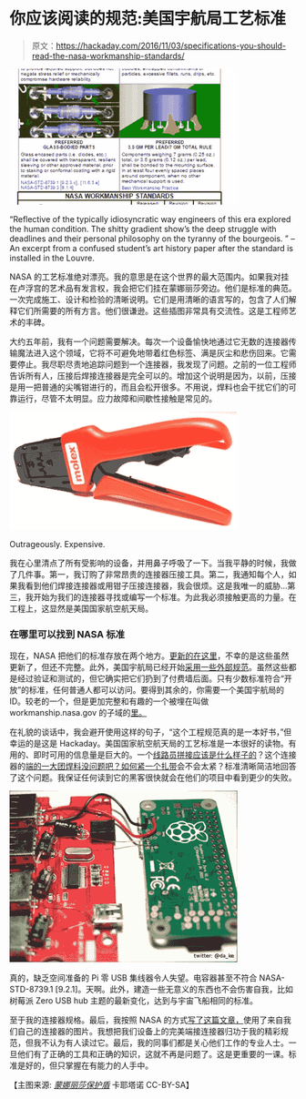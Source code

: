 # 你应该阅读的规范:美国宇航局工艺标准

> 原文：<https://hackaday.com/2016/11/03/specifications-you-should-read-the-nasa-workmanship-standards/>

[!["This is reflective of the typically idiosyncratic way engineer's of this era explored the human condition. The purple and shitty gradient show's the artists deep struggle with deadlines and his personal philosophy on the tyranny of the bourgeois. " - A segment from a confused student's art history paper](img/d289e336330162aa535bd42c82985cf5.png)](https://hackaday.com/wp-content/uploads/2016/10/2016-10-24_16h16_42.png)

“Reflective of the typically idiosyncratic way engineers of this era explored the human condition. The shitty gradient show’s the deep struggle with deadlines and their personal philosophy on the tyranny of the bourgeois. ” – An excerpt from a confused student’s art history paper after the standard is installed in the Louvre.

NASA 的工艺标准绝对漂亮。我的意思是在这个世界的最大范围内。如果我对挂在卢浮宫的艺术品有发言权，我会把它们挂在蒙娜丽莎旁边。他们是标准的典范。一次完成施工、设计和检验的清晰说明。它们是用清晰的语言写的，包含了人们解释它们所需要的所有方言。他们很谦逊。这些插图非常具有交流性。这是工程师艺术的丰碑。

大约五年前，我有一个问题需要解决。每次一个设备愉快地通过它无数的连接器传输魔法进入这个领域，它将不可避免地带着红色标签、满是灰尘和悲伤回来。它需要停止。我尽职尽责地追踪问题到一个连接器，我发现了问题。之前的一位工程师告诉所有人，压接后焊接连接器是完全可以的。增加这个说明是因为，以前，压接是用一把普通的尖嘴钳进行的，而且会松开很多。不用说，焊料也会干扰它们的可靠运行，尽管不太明显。应力故障和间歇性接触是常见的。

[![Outrageously. Expensive.](img/f1602ee2dce59b8f7e43e0bb90d5a89f.png)](https://hackaday.com/wp-content/uploads/2016/10/r7106540-01.jpg)

Outrageously. Expensive.

我在心里清点了所有受影响的设备，并用鼻子呼吸了一下。当我平静的时候，我做了几件事。第一，我订购了非常昂贵的连接器压接工具。第二，我通知每个人，如果我看到他们焊接连接器或用钳子压接连接器，我会很烦。这是我唯一的威胁…第三，我开始为我们的连接器寻找或编写一个标准。为此我必须接触更高的力量。在工程上，这显然是美国国家航空航天局。

### 在哪里可以找到 NASA 标准

现在，NASA 把他们的标准存放在两个地方。[更新的在这里](https://standards.nasa.gov/nasa-developed-standards)，不幸的是这些虽然更新了，但还不完整。此外，美国宇航局已经开始[采用一些外部规范](https://nepp.nasa.gov/index.cfm/22093)。虽然这些都是经过验证和测试的，但它确实把它们扔到了付费墙后面。只有少数标准符合“开放”的标准，任何普通人都可以访问。要得到其余的，你需要一个美国宇航局的 ID。较老的一个，但是更加完整和有趣的一个被埋在叫做 workmanship.nasa.gov 的子域的[里。](http://workmanship.nasa.gov/lib/insp/2%20books/frameset.html)

在礼貌的谈话中，我会避开使用这样的句子，“这个工程规范真的是一本好书，”但幸运的是这是 Hackaday。美国国家航空航天局的工艺标准是一本很好的读物。有用的、即时可用的信息量是巨大的。一个[线路员拼接应该是什么样子的](http://workmanship.nasa.gov/lib/insp/2%20books/links/sections/407%20Splices.html)？这个连接器的[端的一大团焊料没问题吧？如何](http://workmanship.nasa.gov/lib/insp/2%20books/links/sections/614%20Solder%20Cups.html)[紧一个扎带](http://workmanship.nasa.gov/lib/insp/2%20books/links/sections/401%20General%20Requirements.html)会不会太紧？标准清晰简洁地回答了这个问题。我保证任何读到它的黑客很快就会在他们的项目中看到更少的失败。

[![Wiring between Zero and Hub](img/91300c002a5202c284cce64dd35c00d1.png)](https://hackaday.com/wp-content/uploads/2016/01/pizero-logilink-ua0141-pc186175.jpg) 

真的，缺乏空间准备的 Pi 零 USB 集线器令人失望。电容器甚至不符合 NASA-STD-8739.1 [9.2.1]。天啊。此外，建造一些无意义的东西也不会伤害自我，比如树莓派 Zero USB hub 主题的最新变化，达到与宇宙飞船相同的标准。

至于我的连接器规格。最后，我按照 NASA 的方式[写了这篇文章，](http://workmanship.nasa.gov/lib/insp/2%20books/links/sections/201%20General%20Requirements.html)使用了来自我们自己的连接器的图片。我想把我们设备上的完美端接连接器归功于我的精彩规范，但我不认为有人读过它。最后，我的同事们都是关心他们工作的专业人士。一旦他们有了正确的工具和正确的知识，这就不再是问题了。这是更重要的一课。标准是好的，但只掌握在有能力的人手中。

【主图来源: [*蒙娜丽莎保护盾*](https://commons.wikimedia.org/wiki/File:MonaLisaShield.jpg) 卡耶塔诺 CC-BY-SA】